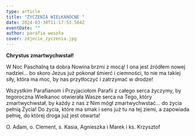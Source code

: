 ```yaml
---
type: article
title: "ŻYCZENIA WIELKANOCNE "
date: 2024-03-30T11:17:53.564Z
eventDate: ""
author: parafia wesoła
cover: zdjecie_zyczenia.jpg
---
```

<!--StartFragment-->

**Chrystus zmartwychwstał!** 

W Noc Paschalną ta dobra Nowina brzmi z mocą! I ona jest źródłem nowej nadziei… bo skoro Jezus już pokonał śmierć i ciemności, to nie ma takiej siły, która ma moc, by nas przytłoczyć i zatrzymać w drodze! 

Wszystkim Parafianom i Przyjaciołom Parafii z całego serca życzymy, by tegoroczna Wielkanoc otwierała Wasze serca na Tego, który zmartwychwstał, by każdy z nas z Nim mógł zmartwychwstać… do życia pełnią Życia! Do życia, które ma smak i sens już tu na tej ziemi, a zapowiada pełnię, do której droga już jest otwarta! 

O. Adam, o. Clement, s. Kasia, Agnieszka i Marek i ks. Krzysztof

<!--EndFragment-->